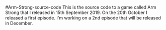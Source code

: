 #Arm-Strong-source-code
This is the source code to a game called Arm Strong that I released in 15th September 2019. On the 20th October I released a first episode. I'm working on a 2nd episode that will be released in December.
